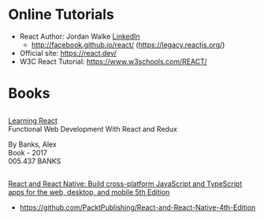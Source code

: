 # Online Tutorials

- React Author: Jordan Walke [LinkedIn](https://www.linkedin.com/in/jordwalke/)
  - http://facebook.github.io/react/ (https://legacy.reactjs.org/)
- Official site: https://react.dev/
- W3C React Tutorial: https://www.w3schools.com/REACT/

# Books

## 

<a href="http://proquest.safaribooksonline.com.rpa.sccl.org/book/programming/9781491954614">Learning React</a>  
Functional Web Development With React and Redux  

By Banks, Alex  
Book - 2017  
005.437 BANKS  

## 

[React and React Native: Build cross-platform JavaScript and TypeScript apps for the web, desktop, and mobile 5th Edition](https://www.amazon.com/React-Native-cross-platform-JavaScript-TypeScript/dp/1805127306/ref=sr_1_1?crid=NBTA49MYAY47&dib=eyJ2IjoiMSJ9.mxmnNEA5u-qTeOSyRRot04EGkbsa9bnQvWPGZ8kRM7UgdGfiutVJqkUskt573_6noHcyC7HM6rKyQyhyFWFMwsAGXlMp3l6l54PUNAY9mKltxu66gghXKqSKuuP92La9fihZN5HCjV16mVnXdz0Zo_TeygsHYf-BYVTSVTVbuxxsgJpaTiJKMvYY9hdvgmijWVBNxT1ONylKjNlGadraATxdUlBXD-nzDOK2ytCbeDA.4djHJ1QEM5CeeReBmYk6M4t6Je_d7iE50fgRxDJw7-Q&dib_tag=se&keywords=React+2024&qid=1757304760&sprefix=react+2024%2Caps%2C140&sr=8-1)

- https://github.com/PacktPublishing/React-and-React-Native-4th-Edition
